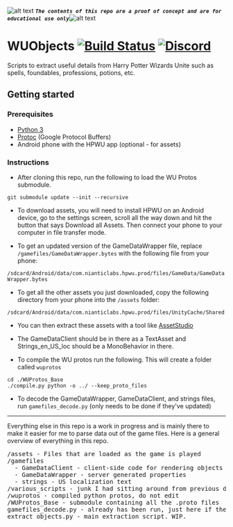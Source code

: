 <!-- define variables -->
[1.1]: http://i.imgur.com/M4fJ65n.png (ATTENTION)


![alt text][1.1] <strong><em>`The contents of this repo are a proof of concept and are for educational use only`</em></strong>![alt text][1.1]<br/>

# WUObjects [![Build Status](https://travis-ci.org/hpwizardsunite-dev-contrib/WUObjects.svg?branch=master)](https://travis-ci.org/hpwizardsunite-dev-contrib/WUObjects) [![Discord](https://img.shields.io/badge/Discord-Online-blue.svg)](https://discord.gg/mFH2D34)

Scripts to extract useful details from Harry Potter Wizards Unite such as spells, foundables, professions, potions, etc.


## Getting started

### Prerequisites

* [Python 3](https://www.python.org/)
* [Protoc](https://developers.google.com/protocol-buffers/) (Google Protocol Buffers)
* Android phone with the HPWU app (optional - for assets)

### Instructions
* After cloning this repo, run the following to load the WU Protos submodule.

```git submodule update --init --recursive```

* To download assets, you will need to install HPWU on an Android device, go to the settings screen, scroll all the way down and hit the button that says Download all Assets. Then connect your phone to your computer in file transfer mode.

* To get an updated version of the GameDataWrapper file, replace `/gamefiles/GameDataWrapper.bytes` with the following file from your phone:

```/sdcard/Android/data/com.nianticlabs.hpwu.prod/files/GameData/GameDataWrapper.bytes```

* To get all the other assets you just downloaded, copy the following directory from your phone into the `/assets` folder:

```/sdcard/Android/data/com.nianticlabs.hpwu.prod/files/UnityCache/Shared```

* You can then extract these assets with a tool like [AssetStudio](https://github.com/Perfare/AssetStudio)

* The GameDataClient should be in there as a TextAsset and Strings_en_US_loc should be a MonoBehavior in there.

* To compile the WU protos run the following. This will create a folder called `wuprotos`

```
cd ./WUProtos_Base
./compile.py python -o ../ --keep_proto_files
```

* To decode the GameDataWrapper, GameDataClient, and strings files, run `gamefiles_decode.py` (only needs to be done if they've updated)

---

Everything else in this repo is a work in progress and is mainly there to make it easier for me to parse data out of the game files. Here is a general overview of everything in this repo.

<pre>/assets - Files that are loaded as the game is played
/gamefiles
  - GameDataClient - client-side code for rendering objects in the game
  - GameDataWrapper - server generated properties
  - strings - US localization text
/various_scripts - junk I had sitting around from previous decoding
/wuprotos - compiled python protos, do not edit
/WUProtos_Base - submodule containing all the .proto files
gamefiles_decode.py - already has been run, just here if there are updates to GDC/GDW/Strings
extract_objects.py - main extraction script. WIP.</pre>